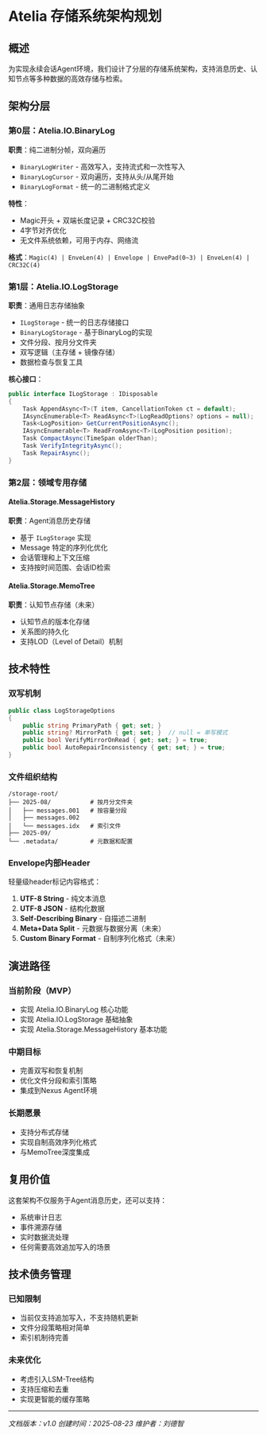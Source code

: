 # Atelia 存储系统架构规划

## 概述

为实现永续会话Agent环境，我们设计了分层的存储系统架构，支持消息历史、认知节点等多种数据的高效存储与检索。

## 架构分层

### 第0层：Atelia.IO.BinaryLog
**职责**：纯二进制分帧，双向遍历
- `BinaryLogWriter` - 高效写入，支持流式和一次性写入
- `BinaryLogCursor` - 双向遍历，支持从头/从尾开始
- `BinaryLogFormat` - 统一的二进制格式定义

**特性**：
- Magic开头 + 双端长度记录 + CRC32C校验
- 4字节对齐优化
- 无文件系统依赖，可用于内存、网络流

**格式**：`Magic(4) | EnveLen(4) | Envelope | EnvePad(0~3) | EnveLen(4) | CRC32C(4)`

### 第1层：Atelia.IO.LogStorage
**职责**：通用日志存储抽象
- `ILogStorage` - 统一的日志存储接口
- `BinaryLogStorage` - 基于BinaryLog的实现
- 文件分段、按月分文件夹
- 双写逻辑（主存储 + 镜像存储）
- 数据检查与恢复工具

**核心接口**：
```csharp
public interface ILogStorage : IDisposable
{
    Task AppendAsync<T>(T item, CancellationToken ct = default);
    IAsyncEnumerable<T> ReadAsync<T>(LogReadOptions? options = null);
    Task<LogPosition> GetCurrentPositionAsync();
    IAsyncEnumerable<T> ReadFromAsync<T>(LogPosition position);
    Task CompactAsync(TimeSpan olderThan);
    Task VerifyIntegrityAsync();
    Task RepairAsync();
}
```

### 第2层：领域专用存储

#### Atelia.Storage.MessageHistory
**职责**：Agent消息历史存储
- 基于 `ILogStorage` 实现
- Message 特定的序列化优化
- 会话管理和上下文压缩
- 支持按时间范围、会话ID检索

#### Atelia.Storage.MemoTree
**职责**：认知节点存储（未来）
- 认知节点的版本化存储
- 关系图的持久化
- 支持LOD（Level of Detail）机制

## 技术特性

### 双写机制
```csharp
public class LogStorageOptions
{
    public string PrimaryPath { get; set; }
    public string? MirrorPath { get; set; }  // null = 单写模式
    public bool VerifyMirrorOnRead { get; set; } = true;
    public bool AutoRepairInconsistency { get; set; } = true;
}
```

### 文件组织结构
```
/storage-root/
├── 2025-08/           # 按月分文件夹
│   ├── messages.001   # 按容量分段
│   ├── messages.002
│   └── messages.idx   # 索引文件
├── 2025-09/
└── .metadata/         # 元数据和配置
```

### Envelope内部Header
轻量级header标记内容格式：
1. **UTF-8 String** - 纯文本消息
2. **UTF-8 JSON** - 结构化数据
3. **Self-Describing Binary** - 自描述二进制
4. **Meta+Data Split** - 元数据与数据分离（未来）
5. **Custom Binary Format** - 自制序列化格式（未来）

## 演进路径

### 当前阶段（MVP）
- 实现 Atelia.IO.BinaryLog 核心功能
- 实现 Atelia.IO.LogStorage 基础抽象
- 实现 Atelia.Storage.MessageHistory 基本功能

### 中期目标
- 完善双写和恢复机制
- 优化文件分段和索引策略
- 集成到Nexus Agent环境

### 长期愿景
- 支持分布式存储
- 实现自制高效序列化格式
- 与MemoTree深度集成

## 复用价值

这套架构不仅服务于Agent消息历史，还可以支持：
- 系统审计日志
- 事件溯源存储
- 实时数据流处理
- 任何需要高效追加写入的场景

## 技术债务管理

### 已知限制
- 当前仅支持追加写入，不支持随机更新
- 文件分段策略相对简单
- 索引机制待完善

### 未来优化
- 考虑引入LSM-Tree结构
- 支持压缩和去重
- 实现更智能的缓存策略

---

*文档版本：v1.0*
*创建时间：2025-08-23*
*维护者：刘德智*
